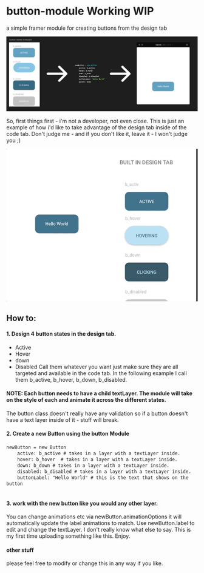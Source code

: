 # button-module Working WIP
a simple framer module for creating buttons from the design tab

![alt text](https://github.com/gejoreni/button-module/blob/master/button-module.png?raw=true "Header Image")

So, first things first - i'm not a developer, not even close. This is just an example of how i'd like to take advantage of the design tab inside of the code tab. Don't judge me  - and if you don't like it, leave it - I won't judge you ;)

![alt text](https://github.com/gejoreni/button-module/blob/master/button-gif.gif?raw=true "Header Image")
## How to:

#### 1. Design 4 button states in the design tab. 
- Active
- Hover
- down
- Disabled
Call them whatever you want just make sure they are all targeted and available in the code tab. In the following example I call them b_active, b_hover, b_down, b_disabled.

#### NOTE: Each button needs to have a child textLayer. The module will take on the style of each and animate it across the different states.

The button class doesn't really have any validation so if a button doesn't have a text layer inside of it - stuff will break. 

#### 2. Create a new Button using the button Module

```
newButton = new Button
	active: b_active # takes in a layer with a textLayer inside.
	hover: b_hover  # takes in a layer with a textLayer inside.
	down: b_down # takes in a layer with a textLayer inside.
	disabled: b_disabled # takes in a layer with a textLayer inside.
	buttonLabel: "Hello World" # this is the text that shows on the button
 
 ```
#### 3. work with the new button like you would any other layer.

You can change animations etc via newButton.animationOptions it will automatically update the label animations to match.
Use newButton.label to edit and change the textLayer. I don't really know what else to say. This is my first time uploading something like this. Enjoy. 


#### other stuff

please feel free to modify or change this in any way if you like. 
